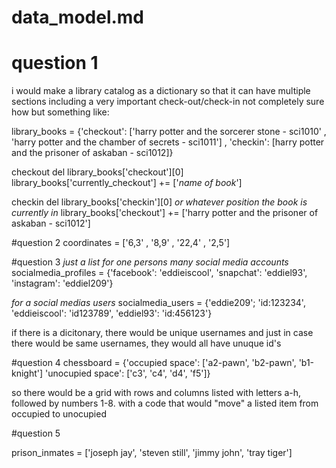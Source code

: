 # data_model.md

# question 1
i would make a library catalog as a dictionary so that it can have multiple
sections including a very important check-out/check-in
not completely sure how but something like:

library_books = {'checkout': ['harry potter and the sorcerer stone - sci1010' ,
'harry potter and the chamber of secrets - sci1011'] , 'checkin': [harry potter
and the prisoner of askaban - sci1012]}

checkout
del library_books['checkout'][0]
library_books['currently_checkout'] += ['*name of book*']

checkin
del library_books['checkin'][0] *or whatever position the book is currently in*
library_books['checkout'] += ['harry potter and the prisoner of askaban -
sci1012']

#question 2
coordinates = ['6,3' , '8,9' , '22,4' , '2,5']

#question 3
  *just a list for one persons many social media accounts*
socialmedia_profiles = {'facebook': 'eddieiscool', 'snapchat': 'eddiel93',
'instagram': 'eddiel209'}

  *for a social medias users*
socialmedia_users = {'eddie209'; 'id:123234', 'eddieiscool': 'id123789',
'eddiel93': 'id:456123'}

if there is a dicitonary, there would be unique usernames and just in case
there would be same usernames, they would all have unuque id's

#question 4
chessboard = {'occupied space': ['a2-pawn', 'b2-pawn', 'b1-knight']
'unocupied space': ['c3', 'c4', 'd4', 'f5']}

so there would be a grid with rows and columns listed with letters a-h, followed
by numbers 1-8. with a code that would "move" a listed item from occupied to
unocupied

#question 5

prison_inmates = ['joseph jay', 'steven still', 'jimmy john', 'tray tiger']
